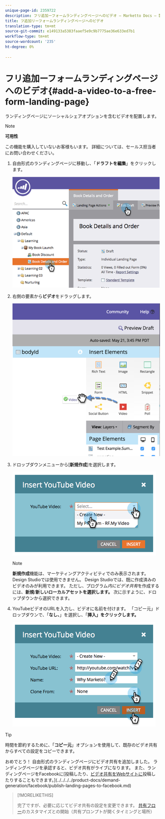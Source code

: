 ```yaml
---
unique-page-id: 2359722
description: フリ追加ーフォームランディングページへのビデオ — Marketto Docs — 製品ドキュメント
title: フ追加リーフォームランディングページへのビデオ
translation-type: tm+mt
source-git-commit: e149133a5383faaef5e9c9b7775ae36e633ed7b1
workflow-type: tm+mt
source-wordcount: '235'
ht-degree: 0%

---
```



# フリ追加ーフォームランディングページへのビデオ{#add-a-video-to-a-free-form-landing-page}

ランディングページにソーシャルシェアオプションを含むビデオを配置します。

>[!NOTE]
>
>**可用性**
>
>この機能を購入していないお客様もいます。 詳細については、セールス担当者にお問い合わせください。

1. 自由形式のランディングページに移動し、「**ドラフトを編集**」をクリックします。

   ![](assets/image2014-9-17-11-3a28-3a51.png)

1. 右側の要素から&#x200B;**ビデオ**&#x200B;をドラッグします。

   ![](assets/image2015-5-21-15-3a46-3a34.png)

1. ドロップダウンメニューから[**新規作成**]を選択します。

   ![](assets/image2014-9-17-11-3a29-3a8.png)

   >[!NOTE]
   >
   >**新規作成**&#x200B;機能は、マーケティングアクティビティでのみ表示されます。Design Studioでは使用できません。 Design Studioでは、既に作成済みのビデオのみが利用できます。 ただし、プログラム&#x200B;*内にビデオ共有*&#x200B;を作成するには、**新規**/**新しいローカルアセットを選択します。** 次に示すように、ドロップダウンから選択できます。

1. YouTubeビデオのURLを入力し、ビデオに名前を付けます。 「コピー元」ドロップダウンで、「**なし、**」を選択し、「**挿入」をクリックします。**

   ![](assets/image2014-9-17-11-3a29-3a15.png)

>[!TIP]
>
>時間を節約するために、「**コピー元**」オプションを使用して、既存のビデオ共有からすべての設定をコピーできます。

おめでとう！ 自由形式のランディングページにビデオ共有を追加しました。 ランディングページを承認すると、ビデオ共有がライブになります。 また、ランディングページをFacebookに[投稿したり、[ビデオ共有をWebサイトに](../../../../product-docs/demand-generation/social/social-functions/deploy-social-on-your-website.md)投稿したりすることもできます。](../../../../product-docs/demand-generation/facebook/publish-landing-pages-to-facebook.md)

>[!MORELIKETHIS]
>
>完了ですが、必要に応じてビデオ共有の設定を変更できます。 [共有フロー](../../../../product-docs/demand-generation/social/configuring-social-actions/customize-video-share-flow.md)のカスタマイズとの開始（共有プロンプトが開くタイミングと場所）

